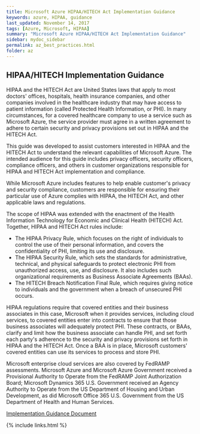 ```yaml
---
title: Microsoft Azure HIPAA/HITECH Act Implementation Guidance 
keywords: azure, HIPAA, guidance
last_updated: November 14, 2017
tags: [Azure, Microsoft, HIPAA]
summary: "Microsoft Azure HIPAA/HITECH Act Implementation Guidance"
sidebar: mydoc_sidebar
permalink: az_best_practices.html
folder: az
---
```


## HIPAA/HITECH Implementation Guidance


HIPAA and the HITECH Act are United States laws that apply to most doctors' offices, hospitals, health 
insurance companies, and other companies involved in the healthcare industry that may have access to 
patient information (called Protected Health Information, or PHI). In many circumstances, for a covered 
healthcare company to use a service such as Microsoft Azure, the service provider must agree in a 
written agreement to adhere to certain security and privacy provisions set out in HIPAA and the HITECH Act. 


This guide was developed to assist customers interested in HIPAA and the HITECH Act to understand the 
relevant capabilities of Microsoft Azure. The intended audience for this guide includes privacy officers, 
security officers, compliance officers, and others in customer organizations responsible for HIPAA and 
HITECH Act implementation and compliance. 


While Microsoft Azure includes features to help enable customer's privacy and security compliance, 
customers are responsible for ensuring their particular use of Azure complies with HIPAA, the HITECH 
Act, and other applicable laws and regulations.


The scope of HIPAA was extended with the enactment of the Health Information Technology for 
Economic and Clinical Health (HITECH) Act. Together, HIPAA and HITECH Act rules include:
 

- The HIPAA Privacy Rule, which focuses on the right of individuals to control the use of their personal information, and covers the confidentiality of PHI, limiting its use and disclosure.
- The HIPAA Security Rule, which sets the standards for administrative, technical, and physical safeguards to protect electronic PHI from unauthorized access, use, and disclosure. It also includes such organizational requirements as Business Associate Agreements (BAAs).
- The HITECH Breach Notification Final Rule, which requires giving notice to individuals and the government when a breach of unsecured PHI occurs.


HIPAA regulations require that covered entities and their business associates in this case, Microsoft when 
it provides services, including cloud services, to covered entities enter into contracts to ensure that 
those business associates will adequately protect PHI. These contracts, or BAAs, clarify and limit how 
the business associate can handle PHI, and set forth each party's adherence to the security and privacy 
provisions set forth in HIPAA and the HITECH Act. Once a BAA is in place, Microsoft customers' covered 
entities can use its services to process and store PHI. 


Microsoft enterprise cloud services are also covered by FedRAMP assessments. Microsoft Azure and Microsoft 
Azure Government received a Provisional Authority to Operate from the FedRAMP Joint Authorization Board; 
Microsoft Dynamics 365 U.S. Government received an Agency Authority to Operate from the US Department of 
Housing and Urban Development, as did Microsoft Office 365 U.S. Government from the US Department of Health 
and Human Services. 


[Implementation Guidance Document](https://gallery.technet.microsoft.com/Azure-HIPAAHITECH-Act-1d27efb0/file/163557/1/Microsoft%20Azure%20HIPAA%20Implementation%20Guide%20November%202016.pdf)

{% include links.html %}
